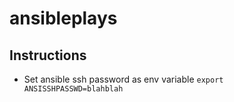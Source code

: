 # ansibleplays

## Instructions

* Set ansible ssh password as env variable
`export ANSISSHPASSWD=blahblah`